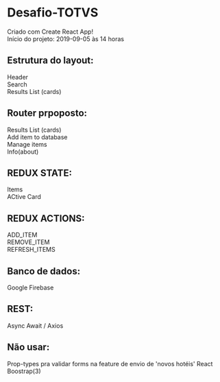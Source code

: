 # Desafio-TOTVS
 
Criado com Create React App!<br>
Início do projeto: 2019-09-05 às 14 horas

## Estrutura do layout: 

Header<br>
Search<br>
Results List (cards)<br>

## Router prpoposto:

Results List (cards)<br>
Add item to database<br>
Manage items<br>
Info(about)<br>

## REDUX STATE:
Items<br>
ACtive Card<br>

## REDUX ACTIONS:
ADD_ITEM<br>
REMOVE_ITEM<br>
REFRESH_ITEMS<br>

## Banco de dados:
Google Firebase<br>

## REST:
Async Await / Axios<br>

## Não usar:
Prop-types pra validar forms na feature de envio de 'novos hotéis'
React Boostrap(3)
